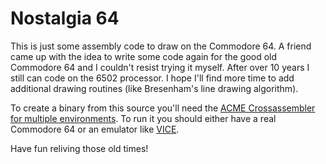 # Nostalgia 64

This is just some assembly code to draw on the Commodore 64. A friend came up with the idea to write some code again for the good old Commodore 64 and I couldn't resist trying it myself. After over 10 years I still can code on the 6502 processor. I hope I'll find more time to add additional drawing routines (like Bresenham's line drawing algorithm).

To create a binary from this source you'll need the [ACME Crossassembler for multiple environments](http://www.esw-heim.tu-clausthal.de/~marco/smorbrod/acme/). To run it you should either have a real Commodore 64 or an emulator like [VICE](http://www.viceteam.org/).

Have fun reliving those old times!
